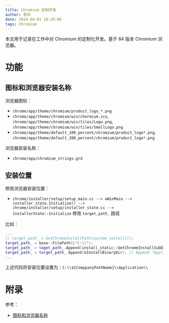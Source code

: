 ```yaml
---
title: Chromium 定制开发
author: 荀乐
date: 2024-04-01 18:29:06
tags: Chromium
---
```


本文用于记录在工作中对 Chromium 的定制化开发。基于 84 版本 Chromium 浏览器。

# 功能

## 图标和浏览器安装名称

浏览器图标：

- `chrome/app/theme/chromium/product_logo_*.png`
- `chrome/app/theme/chromium/win/chormium.ico`, `chrome/app/theme/chromium/win/tiles/Logo.png`, `chrome/app/theme/chromium/win/tiles/SmallLogo.png`
- `chrome/app/theme/default_100_percent/chromium/product_logo*.png`, `chrome/app/theme/default_200_percent/chromium/product_logo*.png`

浏览器安装名称：

- `chrome/app/chromium_strings.grd`

## 安装位置

修改浏览器安装位置：

- `chrome/installer/setup/setup_main.cc --> wWinMain --> installer_state.Initialize() --> chrome/installer/setup/installer_state.cc --> InstallerState::Initialize` 修改 `target_path_` 路径

比如：

```cpp
...
// target_path_ = GetChromeInstallPath(system_install());
target_path_ = base::FilePath(L"C:\\");
target_path_ = taget_path_.Append(install_static::GetChromeInstallSubDirectory()); // Append "kCompanyPathName\\"
target_path_ = target_path_.Append(kInstallBinaryDir); // Append "Appliation\\"
...
```

上述代码将安装位置设置为：`C:\\${ComppanyPathName}\\Application\\`

# 附录

参考：
- [图标和浏览器名称](https://stackoverflow.com/questions/64166411/how-to-change-chromium-browser-logo-and-name)